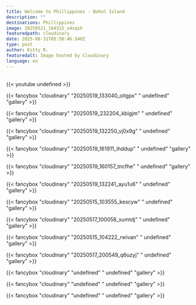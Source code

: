 ```yaml
---
title: Welcome to Phillippines - Bohol Island
description: ""
destinations: Phillippines
image: 20250521_164315_x4sqsh
featuredpath: cloudinary
date: 2025-08-31T05:50:46.540Z
type: post
author: Kitty R.
featuredalt: Image hosted by Cloudinary
language: en
---
```

<br>{{< youtube undefined >}}</br>

{{< fancybox "cloudinary" "20250519_133040_oitgpx" " undefined" "gallery" >}}

{{< fancybox "cloudinary" "20250519_232204_kbigjm" " undefined" "gallery" >}}

{{< fancybox "cloudinary" "20250519_132250_vj0x9g" " undefined" "gallery" >}}

{{< fancybox "cloudinary" "20250519_161911_ihddup" " undefined" "gallery" >}}

{{< fancybox "cloudinary" "20250519_160157_tncfhe" " undefined" "gallery" >}}

{{< fancybox "cloudinary" "20250519_132241_ayu1u6" " undefined" "gallery" >}}

{{< fancybox "cloudinary" "20250515_103555_kescyw" " undefined" "gallery" >}}

{{< fancybox "cloudinary" "20250517_100058_xumtdj" " undefined" "gallery" >}}

{{< fancybox "cloudinary" "20250515_104222_rwivan" " undefined" "gallery" >}}

{{< fancybox "cloudinary" "20250517_200549_q6uzyj" " undefined" "gallery" >}}

{{< fancybox "cloudinary" "undefined" " undefined" "gallery" >}}

{{< fancybox "cloudinary" "undefined" " undefined" "gallery" >}}

{{< fancybox "cloudinary" "undefined" " undefined" "gallery" >}}